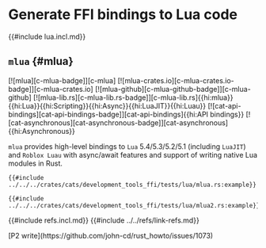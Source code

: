 # Generate FFI bindings to Lua code

{{#include lua.incl.md}}

## `mlua` {#mlua}

[![mlua][c-mlua-badge]][c-mlua] [![mlua-crates.io][c-mlua-crates.io-badge]][c-mlua-crates.io] [![mlua-github][c-mlua-github-badge]][c-mlua-github] [![mlua-lib.rs][c-mlua-lib.rs-badge]][c-mlua-lib.rs]{{hi:mlua}}{{hi:Lua}}{{hi:Scripting}}{{hi:Async}}{{hi:LuaJIT}}{{hi:Luau}} [![cat-api-bindings][cat-api-bindings-badge]][cat-api-bindings]{{hi:API bindings}} [![cat-asynchronous][cat-asynchronous-badge]][cat-asynchronous]{{hi:Asynchronous}}

`mlua` provides high-level bindings to `Lua` 5.4/5.3/5.2/5.1 (including `LuaJIT`) and `Roblox Luau` with async/await features and support of writing native Lua modules in Rust.

```rust,editable
{{#include ../../../crates/cats/development_tools_ffi/tests/lua/mlua.rs:example}}
```

```rust,editable
{{#include ../../../crates/cats/development_tools_ffi/tests/lua/mlua2.rs:example}}
```

{{#include refs.incl.md}}
{{#include ../../refs/link-refs.md}}

<div class="hidden">
[P2 write](https://github.com/john-cd/rust_howto/issues/1073)
</div>
